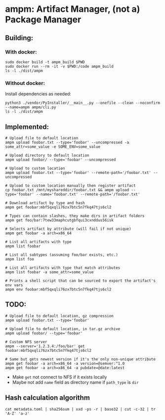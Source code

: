 # ampm: Artifact Manager, (not a) Package Manager

## Building:

### With docker:

```shell
sudo docker build -t ampm_build $PWD
sudo docker run --rm -it -v $PWD:/code ampm_build
ls -l ./dist/ampm
```

### Without docker:

Install dependencies as needed:

```shell
python3 ./vendor/PyInstaller/__main__.py --onefile --clean --noconfirm --name=ampm ampm/cli.py
ls -l ./dist/ampm
```

## Implemented:

```shell
# Upload file to default location
ampm upload foobar.txt --type='foobar' --uncompressed -a some_attr=some_value -e SOME_ENV=some_value

# Upload directory to default location
ampm upload foobar/ --type='foobar' --uncompressed

# Upload to custom location
ampm upload foobar.txt --type='foobar' --remote-path='/foobar.txt' --uncompressed

# Upload to custom location manually then register artifact
cp foobar.txt /mnt/myshareddir/foobar.txt && ampm upload --type='foobar' --name='foobar.txt' --remote-path='/foobar.txt'

# Download artifact by type and hash
ampm get foobar:mbf5qxqli76zx7btc5n7fkq47tjs6cl2

# Types can contain slashes, they make dirs in artifact folders
ampm get foo/bar:7tew33maphcutgbfqui3cxnddus56isk

# Selects artifact by attribute (will fail if not unique)
ampm get foobar -a arch=x86_64

# List all artifacts with type
ampm list foobar

# List all subtypes (assuming foo/bar exists, etc.)
ampm list foo

# List all artifacts with type that match attributes
ampm list foobar -a some_attr=some_value

# Prints a shell script that can be sourced to export the artifact's env vars
ampm env foobar:mbf5qxqli76zx7btc5n7fkq47tjs6cl2
```

## TODO:

```shell
# Upload file to default location, gz compression
ampm upload foobar.txt --type='foobar'

# Upload file to default location, in tar.gz archive
ampm upload foobar/ --type='foobar'

# Custom NFS server
ampm --server='1.2.3.4:/foo/bar' get foobar:mbf5qxqli76zx7btc5n7fkq47tjs6cl2

# Same but gets newest version if it's the only non-unique attribute
ampm get foobar -a arch=x86_64 -a version=@semver:^1.0
ampm get foobar -a arch=x86_64 -a pubdate=@date:latest
```

- Make `get` not connect to NFS if it exists locally
- Maybe not add `name` field as directory name if `path_type` is `dir`

## Hash calculation algorithm

`cat metadata.toml | sha256sum | xxd -ps -r | base32 | cut -c-32 | tr 'A-Z' 'a-z'`